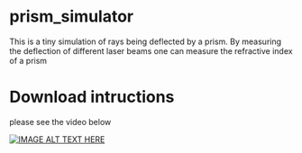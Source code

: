 # prism_simulator

This is a tiny simulation of rays being deflected by a prism.
By measuring the deflection of different laser beams one can measure the refractive index of a prism



# Download intructions

please see the video below

[![IMAGE ALT TEXT HERE](https://img.youtube.com/vi/7HsFvaUFguA/0.jpg)](https://www.youtube.com/watch?v=7HsFvaUFguA)


